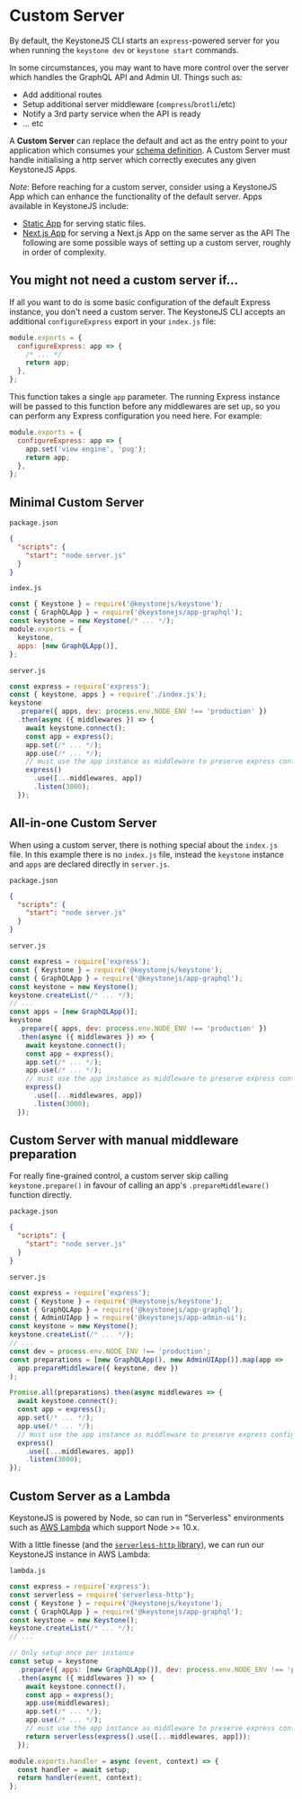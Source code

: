 <!--[meta]
section: guides
title: Custom Server
subSection: advanced
[meta]-->

# Custom Server

By default, the KeystoneJS CLI starts an `express`-powered server for you when
running the `keystone dev` or `keystone start` commands.

In some circumstances, you may want to have more control over the server which
handles the GraphQL API and Admin UI. Things such as:

- Add additional routes
- Setup additional server middleware (`compress`/`brotli`/etc)
- Notify a 3rd party service when the API is ready
- ... etc

A **Custom Server** can replace the default and act as the entry point to your
application which consumes your [schema definition](/docs/guides/schema.md). A Custom
Server must handle initialising a http server which correctly executes any given KeystoneJS Apps.

_Note_: Before reaching for a custom server, consider using a KeystoneJS
App which can enhance the functionality of the default server. Apps
available in KeystoneJS include:

- [Static App](/packages/app-static/README.md) for serving static files.
- [Next.js App](/packages/app-next/README.md) for serving a Next.js App on the same server as the API
  The following are some possible ways of setting up a custom server, roughly in
  order of complexity.

## You might not need a custom server if...

If all you want to do is some basic configuration of the default Express instance, you don't need a
custom server. The KeystoneJS CLI accepts an additional `configureExpress` export in your `index.js` file:

```javascript
module.exports = {
  configureExpress: app => {
    /* ... */
    return app;
  },
};
```

This function takes a single `app` parameter. The running Express instance will be passed to this function
before any middlewares are set up, so you can perform any Express configuration you need here. For example:

```javascript
module.exports = {
  configureExpress: app => {
    app.set('view engine', 'pug');
    return app;
  },
};
```

## Minimal Custom Server

`package.json`

```json
{
  "scripts": {
    "start": "node server.js"
  }
}
```

`index.js`

```javascript
const { Keystone } = require('@keystonejs/keystone');
const { GraphQLApp } = require('@keystonejs/app-graphql');
const keystone = new Keystone(/* ... */);
module.exports = {
  keystone,
  apps: [new GraphQLApp()],
};
```

`server.js`

```javascript
const express = require('express');
const { keystone, apps } = require('./index.js');
keystone
  .prepare({ apps, dev: process.env.NODE_ENV !== 'production' })
  .then(async ({ middlewares }) => {
    await keystone.connect();
    const app = express();
    app.set(/* ... */);
    app.use(/* ... */);
    // must use the app instance as middleware to preserve express configuration.
    express()
      .use([...middlewares, app])
      .listen(3000);
  });
```

## All-in-one Custom Server

When using a custom server, there is nothing special about the `index.js` file.
In this example there is no `index.js` file, instead the `keystone` instance and
`apps` are declared directly in `server.js`.

`package.json`

```json
{
  "scripts": {
    "start": "node server.js"
  }
}
```

`server.js`

```javascript
const express = require('express');
const { Keystone } = require('@keystonejs/keystone');
const { GraphQLApp } = require('@keystonejs/app-graphql');
const keystone = new Keystone();
keystone.createList(/* ... */);
// ...
const apps = [new GraphQLApp()];
keystone
  .prepare({ apps, dev: process.env.NODE_ENV !== 'production' })
  .then(async ({ middlewares }) => {
    await keystone.connect();
    const app = express();
    app.set(/* ... */);
    app.use(/* ... */);
    // must use the app instance as middleware to preserve express configurations.
    express()
      .use([...middlewares, app])
      .listen(3000);
  });
```

## Custom Server with manual middleware preparation

For really fine-grained control, a custom server skip calling
`keystone.prepare()` in favour of calling an app's `.prepareMiddleware()`
function directly.

`package.json`

```json
{
  "scripts": {
    "start": "node server.js"
  }
}
```

`server.js`

```javascript
const express = require('express');
const { Keystone } = require('@keystonejs/keystone');
const { GraphQLApp } = require('@keystonejs/app-graphql');
const { AdminUIApp } = require('@keystonejs/app-admin-ui');
const keystone = new Keystone();
keystone.createList(/* ... */);
// ...
const dev = process.env.NODE_ENV !== 'production';
const preparations = [new GraphQLApp(), new AdminUIApp()].map(app =>
  app.prepareMiddleware({ keystone, dev })
);

Promise.all(preparations).then(async middlewares => {
  await keystone.connect();
  const app = express();
  app.set(/* ... */);
  app.use(/* ... */);
  // must use the app instance as middleware to preserve express configurations.
  express()
    .use([...middlewares, app])
    .listen(3000);
});
```

## Custom Server as a Lambda

KeystoneJS is powered by Node, so can run in "Serverless" environments such as
[AWS Lambda](https://docs.aws.amazon.com/lambda/latest/dg/welcome.html) which
support Node >= 10.x.

With a little finesse (and the [`serverless-http`
library](https://github.com/dougmoscrop/serverless-http)), we can run our
KeystoneJS instance in AWS Lambda:

`lambda.js`

```javascript
const express = require('express');
const serverless = require('serverless-http');
const { Keystone } = require('@keystonejs/keystone');
const { GraphQLApp } = require('@keystonejs/app-graphql');
const keystone = new Keystone();
keystone.createList(/* ... */);
// ...

// Only setup once per instance
const setup = keystone
  .prepare({ apps: [new GraphQLApp()], dev: process.env.NODE_ENV !== 'production' })
  .then(async ({ middlewares }) => {
    await keystone.connect();
    const app = express();
    app.use(middlewares);
    app.set(/* ... */);
    app.use(/* ... */);
    // must use the app instance as middleware to preserve express configurations.
    return serverless(express().use([...middlewares, app]));
  });

module.exports.handler = async (event, context) => {
  const handler = await setup;
  return handler(event, context);
};
```
